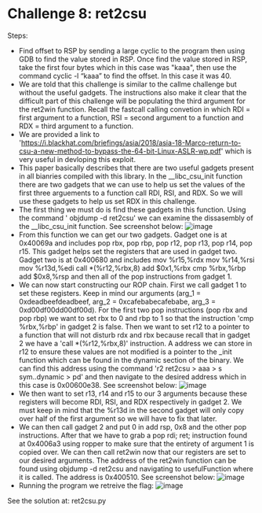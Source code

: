 # Challenge 8: ret2csu
Steps:
- Find offset to RSP by sending a large cyclic to the program then using GDB to find the value stored in RSP. Once find the value stored in RSP, take the first four bytes which in this case was "kaaa", then use the command cyclic -l “kaaa” to find the offset. In this case it was 40.
- We are told that this challenge is similar to the callme challenge but without the useful gadgets. The instructions also make it clear that the difficult part of this challenge will be populating the third argument for the ret2win function. Recall the fastcall calling convetion in which RDI = first argument to a function, RSI = second argument to a function and RDX = third argument to a function.
- We are provided a link to 'https://i.blackhat.com/briefings/asia/2018/asia-18-Marco-return-to-csu-a-new-method-to-bypass-the-64-bit-Linux-ASLR-wp.pdf' which is very useful in devloping this exploit.
- This paper basically describes that there are two useful gadgets present in all bianries compiled with this library. In the __libc_csu_init function there are two gadgets that we can use to help us set the values of the first three arguements to a function call RDI, RSI, and RDX. So we will use these gadgets to help us set RDX in this challenge.
- The first thing we must do is find these gadgets in this function. Using the command ' objdump -d ret2csu' we can examine the dissasembly of the __libc_csu_init function. See screenshot below:
![image](https://github.com/tylerdionne/ROPEMPORIUM2023/assets/143131384/be78c095-ce85-49e2-a59c-46841e88205b)
- From this function we can get our two gadgets. Gadget one is at 0x40069a and includes pop rbx, pop rbp, pop r12, pop r13, pop r14, pop r15. This gadget helps set the registers that are used in gadget two. Gadget two is at 0x400680 and includes 
mov %r15,%rdx mov %r14,%rsi mov %r13d,%edi call *(%r12,%rbx,8) add $0x1,%rbx cmp %rbx,%rbp add $0x8,%rsp and then all of the pop instructions from gadget 1.
- We can now start constructing our ROP chain. First we call gadget 1 to set these registers. Keep in mind our arguments (arg_1 = 0xdeadbeefdeadbeef, arg_2 = 0xcafebabecafebabe, arg_3 = 0xd00df00dd00df00d). For the first two pop instructions (pop rbx and pop rbp) we want to set rbx to 0 and rbp to 1 so that the instruction 'cmp %rbx,%rbp' in gadget 2 is false. Then we want to set r12 to a pointer to a function that will not disturb rdx and rbx because recall that in gadget 2 we have a 'call *(%r12,%rbx,8)' instruction. A address we can store in r12 to ensure these values are not modified is a pointer to the _init function which can be found in the dynamic section of the binary. We can find this address using the command 'r2 ret2csu > aaa > s sym..dynamic > pd' and then navigate to the desired address which in this case is 0x00600e38. See screenshot below:
![image](https://github.com/tylerdionne/ROPEMPORIUM2023/assets/143131384/b18cb10f-71e2-483a-9c0d-712a23a94fd5)
- We then want to set r13, r14  and r15 to our 3 arguments because these registers will become RDI, RSI, and RDX respectively in gadget 2. We must keep in mind that the %r13d in the second gadget will only copy over half of the first argument so we will have to fix that later.
- We can then call gadget 2 and put 0 in add rsp, 0x8 and the other pop instructions. After that we have to grab a pop rdi; ret; instruction found at 0x4006a3 using ropper to make sure that the entirety of argument 1 is copied over. We can then call ret2win now that our registers are set to our desired arguments. The address of the ret2win function can be found using objdump -d ret2csu and navigating to usefulFunction where it is called. The address is 0x400510. See screenshot below:
![image](https://github.com/tylerdionne/ROPEMPORIUM2023/assets/143131384/11afcf99-da32-4720-8510-fb8838d81267)
- Running the program we retreive the flag:
![image](https://github.com/tylerdionne/ROPEMPORIUM2023/assets/143131384/26e5e946-7f59-423a-9928-6a952daff277)

See the solution at: ret2csu.py


